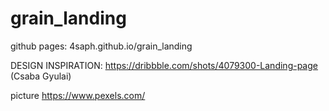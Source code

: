 # grain_landing

github pages: 4saph.github.io/grain_landing

DESIGN INSPIRATION: https://dribbble.com/shots/4079300-Landing-page (Csaba Gyulai)

picture https://www.pexels.com/
